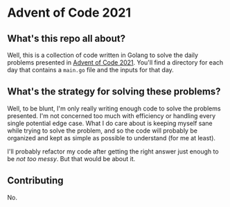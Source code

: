 # Advent of Code 2021

## What's this repo all about?

Well, this is a collection of code written in Golang to solve the daily problems presented
in [Advent of Code 2021](https://adventofcode.com/2021). You'll find a directory for each day that contains a `main.go`
file and the inputs for that day.

## What's the strategy for solving these problems?

Well, to be blunt, I'm only really writing enough code to solve the problems presented. I'm not concerned too much with
efficiency or handling every single potential edge case. What I do care about is keeping myself sane while trying to
solve the problem, and so the code will probably be organized and kept as simple as possible to understand (for me at
least).

I'll probably refactor my code after getting the right answer just enough to be *not too messy*. But that would be about
it.

## Contributing
No.
